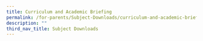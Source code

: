```yaml
---
title: Curriculum and Academic Briefing
permalink: /for-parents/Subject-Downloads/curriculum-and-academic-briefing/
description: ""
third_nav_title: Subject Downloads
---
```

